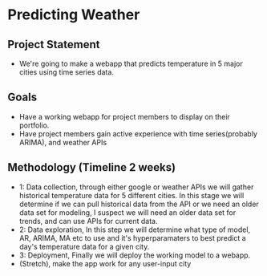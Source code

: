 # Predicting Weather #

 ## Project Statement ##
 * We're going to make a webapp that predicts temperature in 5 major cities using time series data.
 

 ## Goals ##
 * Have a working webapp for project members to display on their portfolio.
 * Have project members gain active experience with time series(probably ARIMA), and weather APIs


 ## Methodology (Timeline 2 weeks) ##
 * 1: Data collection, through either google or weather APIs we will gather historical temperature data for 5 different cities. In this stage we will determine if we can pull historical data from the API or we need an older data set for modeling, I suspect we will need an older data set for trends, and can use APIs for current data.
 * 2: Data exploration, In this step we will determine what type of model, AR, ARIMA, MA etc to use and it's hyperparamaters to best predict a day's temperature data for a given city.
 * 3: Deployment, Finally we will deploy the working model to a webapp.
 * (Stretch), make the app work for any user-input city